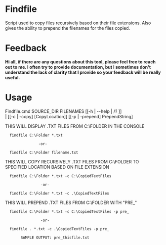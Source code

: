 # Findfile
Script used to copy files recursively based on their file extensions. Also gives the ability to prepend the filenames for the files copied.

# Feedback
**Hi all, if there are any questions about this tool, please feel free to reach out to me. I often try to provide documentation, but I sometimes don't understand the lack of clarity that I provide so your feedback will be really useful.**

# Usage
Findfile.cmd SOURCE_DIR FILENAMES [[-h | --help | /? ]]  
| [[-c | -copy] [CopyLocation]] [[-p | -prepend] PrependString]

THIS WILL DISPLAY .TXT FILES FROM C:\FOLDER IN THE CONSOLE

      findfile C:\Folder *.txt

                   -or-

      findfile C:\Folder filename.txt

THIS WILL COPY RECURSIVELY .TXT FILES FROM C:\FOLDER TO 
SPECIFIED LOCATION BASED ON FILE EXTENSION

      findfile C:\Folder *.txt -c C:\CopiedTextFiles

					-or-

      findfile C:\Folder *.txt -c .\CopiedTextFiles

THIS WILL PREPEND .TXT FILES FROM C:\FOLDER WITH "PRE_"

      findfile C:\Folder *.txt -c C:\CopiedTextFiles -p pre_

					-or-

      findfile . *.txt -c .\CopiedTextFiles -p pre_

           SAMPLE OUTPUT: pre_thisfile.txt
